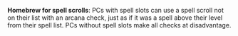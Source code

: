 **Homebrew for spell scrolls**: PCs with spell slots can use a spell scroll not on their list with an arcana check, just as if it was a spell above their level from their spell list. PCs without spell slots make all checks at disadvantage.